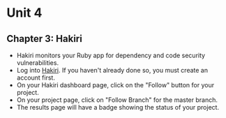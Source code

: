 # Unit 4
## Chapter 3: Hakiri

* Hakiri monitors your Ruby app for dependency and code security vulnerabilities.
* Log into [Hakiri](https://hakiri.io/).  If you haven't already done so, you must create an account first.
* On your Hakiri dashboard page, click on the "Follow" button for your project.
* On your project page, click on "Follow Branch" for the master branch.
* The results page will have a badge showing the status of your project.

